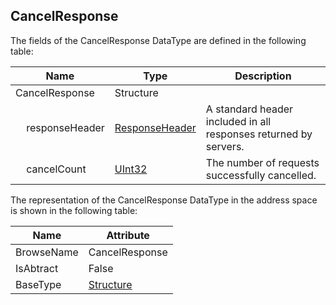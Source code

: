 <!-- datatype -->
## CancelResponse
<!-- end of description -->
The fields of the CancelResponse DataType are defined in the following table:  

|Name|Type|Description|
|---|---|---|
|CancelResponse|Structure||
|&nbsp;&nbsp;&nbsp;&nbsp;responseHeader|[ResponseHeader](../../../Part4/Services/ResponseHeader/readme.md)|A standard header included in all responses returned by servers.|
|&nbsp;&nbsp;&nbsp;&nbsp;cancelCount|[UInt32](../../../Part3/DataTypes/UInt32/readme.md)|The number of requests successfully cancelled.|

The representation of the CancelResponse DataType in the address space is shown in the following table:  

|Name|Attribute|
|---|---|
|BrowseName|CancelResponse|
|IsAbtract|False|
|BaseType|[Structure](../../../Part3/DataTypes/Structure/readme.md)|

